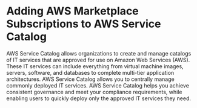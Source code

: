 # Adding AWS Marketplace Subscriptions to AWS Service Catalog<a name="service-catalog"></a>

AWS Service Catalog allows organizations to create and manage catalogs of IT services that are approved for use on Amazon Web Services \(AWS\)\. These IT services can include everything from virtual machine images, servers, software, and databases to complete multi\-tier application architectures\. AWS Service Catalog allows you to centrally manage commonly deployed IT services\. AWS Service Catalog helps you achieve consistent governance and meet your compliance requirements, while enabling users to quickly deploy only the approved IT services they need\. 